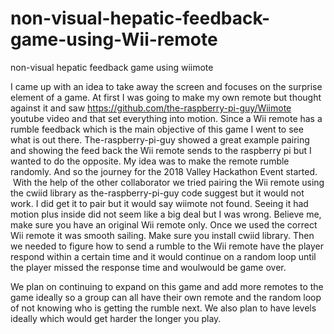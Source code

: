 # non-visual-hepatic-feedback-game-using-Wii-remote
non-visual hepatic feedback game using wiimote

I came up with an idea to take away the screen and focuses on the surprise element of a game. At first I was going to make my own remote but thought against it and saw https://github.com/the-raspberry-pi-guy/Wiimote youtube video and that set everything into motion. Since a Wii remote has a rumble feedback which is the main objective of this game I went to see what is out there. The-raspberry-pi-guy showed a great example pairing and showing the feed back the Wii remote sends to the raspberry pi but I wanted to do the opposite. My idea was to make the remote rumble randomly. And so the journey for the 2018 Valley Hackathon Event started.  With the help of the other collaborator we tried pairing the Wii remote using the cwiid library as the-raspberry-pi-guy code suggest but it would not work. I did get it to pair but it would say wiimote not found. Seeing it had motion plus inside did not seem like a big deal but I was wrong. Believe me, make sure you have an original Wii remote only. Once we used the correct  Wii remote it was smooth sailing. Make sure you install cwiid library. Then we needed to figure how to send a rumble to the Wii remote have the player respond within a certain time and it would continue on a random loop until the player missed the response time and woulwould be game over.

We plan on continuing to expand on this game and add more remotes to the game ideally so a group can all have their own remote and the random loop of not knowing who is getting the rumble next. We also plan to have levels ideally which would get harder the longer you play.

